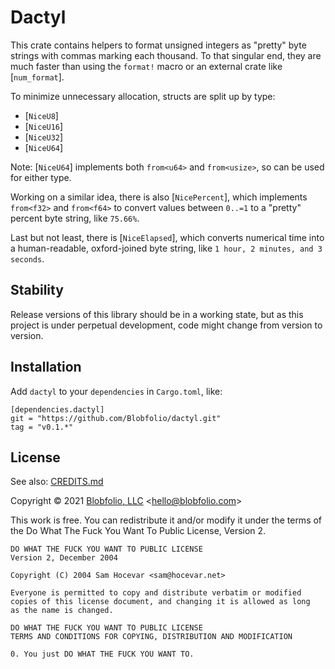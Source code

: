 # Dactyl

This crate contains helpers to format unsigned integers as "pretty" byte strings with commas marking each thousand. To that singular end, they are much faster than using the `format!` macro or an external crate like [`num_format`].

To minimize unnecessary allocation, structs are split up by type:

* [`NiceU8`]
* [`NiceU16`]
* [`NiceU32`]
* [`NiceU64`]

Note: [`NiceU64`] implements both `from<u64>` and `from<usize>`, so can be used for either type.

Working on a similar idea, there is also [`NicePercent`], which implements `from<f32>` and `from<f64>` to convert values between `0..=1` to a "pretty" percent byte string, like `75.66%`.

Last but not least, there is [`NiceElapsed`], which converts numerical time into a human-readable, oxford-joined byte string, like `1 hour, 2 minutes, and 3 seconds`.



## Stability

Release versions of this library should be in a working state, but as this project is under perpetual development, code might change from version to version.



## Installation

Add `dactyl` to your `dependencies` in `Cargo.toml`, like:

```
[dependencies.dactyl]
git = "https://github.com/Blobfolio/dactyl.git"
tag = "v0.1.*"
```



## License

See also: [CREDITS.md](CREDITS.md)

Copyright © 2021 [Blobfolio, LLC](https://blobfolio.com) &lt;hello@blobfolio.com&gt;

This work is free. You can redistribute it and/or modify it under the terms of the Do What The Fuck You Want To Public License, Version 2.

    DO WHAT THE FUCK YOU WANT TO PUBLIC LICENSE
    Version 2, December 2004
    
    Copyright (C) 2004 Sam Hocevar <sam@hocevar.net>
    
    Everyone is permitted to copy and distribute verbatim or modified
    copies of this license document, and changing it is allowed as long
    as the name is changed.
    
    DO WHAT THE FUCK YOU WANT TO PUBLIC LICENSE
    TERMS AND CONDITIONS FOR COPYING, DISTRIBUTION AND MODIFICATION
    
    0. You just DO WHAT THE FUCK YOU WANT TO.
